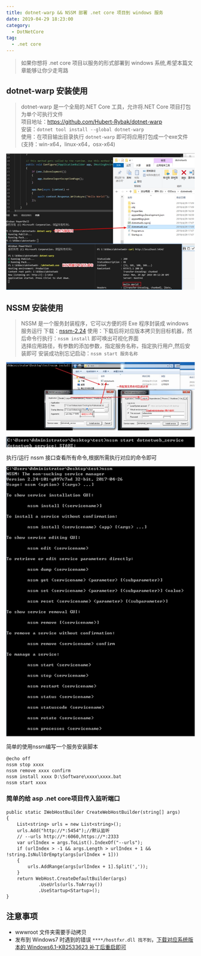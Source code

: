 ```yaml
---
title: dotnet-warp && NSSM 部署 .net core 项目到 windows 服务
date: 2019-04-29 18:23:00
category:
  - DotNetCore
tag:
  - .net core
---
```


> 如果你想将 .net core 项目以服务的形式部署到 windows 系统,希望本篇文章能够让你少走弯路

## dotnet-warp 安装使用   
> dotnet-warp 是一个全局的.NET Core 工具，允许将.NET Core 项目打包为单个可执行文件   
> 项目地址：https://github.com/Hubert-Rybak/dotnet-warp                     
> 安装：`dotnet tool install --global dotnet-warp`          
> 使用：在项目输出目录执行 `dotnet-warp` 即可将应用打包成一个exe文件 (支持：win-x64，linux-x64，osx-x64)  

![](dotnet_warp_nssm_deploy_net_core_item_windows_service/662652-20190429182019642-759969077.png)


## NSSM 安装使用   
> NSSM 是一个服务封装程序，它可以方便的将 Exe 程序封装成 windows 服务运行
> 下载：[nssm-2.24](https://nssm.cc/release/nssm-2.24.zip)
> 使用：下载后将对应版本拷贝到目标机器，然后命令行执行：`nssm install` 即可唤出可视化界面   
> 选择应用路径，有参数的添加参数，指定服务名称，指定执行用户,然后安装即可
> 安装成功别忘记启动：`nssm start 服务名称`

![](dotnet_warp_nssm_deploy_net_core_item_windows_service/662652-20190429182046933-1812210808.png)

![](dotnet_warp_nssm_deploy_net_core_item_windows_service/662652-20190429182057573-1724429311.png)


执行/运行 nssm 接口查看所有命令,根据所需执行对应的命令即可

![](dotnet_warp_nssm_deploy_net_core_item_windows_service/662652-20190429182108606-1435071921.png)

简单的使用nssm编写一个服务安装脚本
```
@echo off
nssm stop xxxx
nssm remove xxxx confirm
nssm install xxxx D:\Software\xxxx\xxxx.bat
nssm start xxxx
```


### 简单的给 asp .net core项目传入监听端口

```charp
public static IWebHostBuilder CreateWebHostBuilder(string[] args)
{
    List<string> urls = new List<string>();
    urls.Add("http://*:5454");//默认监听
    // --urls http://*:6060,https://*:2333
    var urlIndex = args.ToList().IndexOf("--urls");
    if (urlIndex > -1 && args.Length > urlIndex + 1 && !string.IsNullOrEmpty(args[urlIndex + 1]))
    {
        urls.AddRange(args[urlIndex + 1].Split(','));
    }
    return WebHost.CreateDefaultBuilder(args)
            .UseUrls(urls.ToArray())
            .UseStartup<Startup>();
}
```


## 注意事项
- wwwroot 文件夹需要手动拷贝
- 发布到 Windows7 时遇到的错误 `****/hostfxr.dll 找不到`，[下载对应系统版本的 Windows6.1-KB2533623 补丁后重启即可](https://www.microsoft.com/en-us/download/details.aspx?id=26764)
